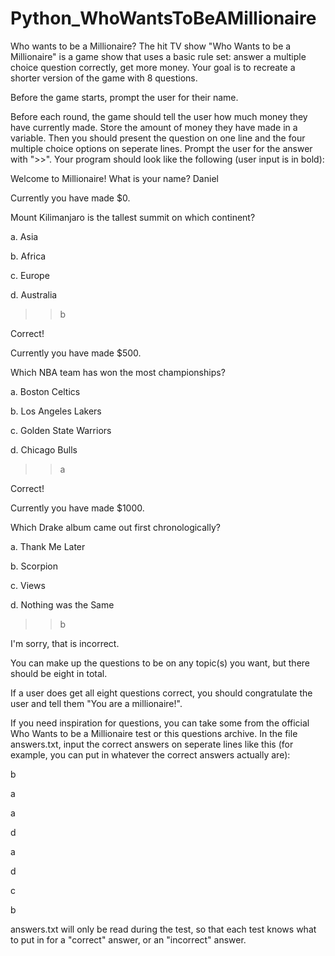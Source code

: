 # Python_WhoWantsToBeAMillionaire
Who wants to be a Millionaire?
The hit TV show "Who Wants to be a Millionaire" is a game show that uses a basic rule set: answer a multiple choice question correctly, get more money. Your goal is to recreate a shorter version of the game with 8 questions. 

Before the game starts, prompt the user for their name.

Before each round, the game should tell the user how much money they have currently made. Store the amount of money they have made in a variable. Then you should present the question on one line and the four multiple choice options on seperate lines. Prompt the user for the answer with ">>". Your program should look like the following (user input is in bold):

Welcome to Millionaire! What is your name? Daniel

Currently you have made $0.

Mount Kilimanjaro is the tallest summit on which continent?

a. Asia

b. Africa

c. Europe

d. Australia

>> b

Correct!

Currently you have made $500.

Which NBA team has won the most championships?

a. Boston Celtics

b. Los Angeles Lakers

c. Golden State Warriors

d. Chicago Bulls

>> a

Correct!

Currently you have made $1000.

Which Drake album came out first chronologically?

a. Thank Me Later

b. Scorpion

c. Views

d. Nothing was the Same

>> b

I'm sorry, that is incorrect.


You can make up the questions to be on any topic(s) you want, but there should be eight in total.

If a user does get all eight questions correct, you should congratulate the user and tell them "You are a millionaire!".

If you need inspiration for questions, you can take some from the official Who Wants to be a Millionaire test or this questions archive. In the file answers.txt, input the correct answers on seperate lines like this (for example, you can put in whatever the correct answers actually are):

b

a

a

d

a

d

c

b

answers.txt will only be read during the test, so that each test knows what to put in for a "correct" answer, or an "incorrect" answer.

 
